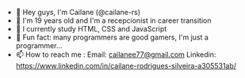 - 👋 Hey guys, I'm Cailane (@cailane-rs)
- 👀 I'm 19 years old and I'm a recepcionist in career transition
- 🌱 I currently study HTML, CSS and JavaScript
- 💞️ Fun fact: many programmers are good gamers, I'm just a programmer...
- 📫 How to reach me :
Email: cailanee77@gmail.com
Linkedin: https://www.linkedin.com/in/cailane-rodrigues-silveira-a305531ab/
<!---
cailane-rs/cailane-rs is a ✨ special ✨ repository because its `README.md` (this file) appears on your GitHub profile.
You can click the Preview link to take a look at your changes.
--->
